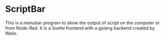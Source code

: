 # ScriptBar

This is a menubar program to show the output of script on the computer or from Node-Red. It is a Svelte frontend with a golang backend created by Wails.


